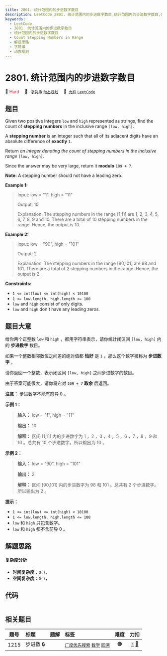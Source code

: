 ```yaml
---
title: 2801. 统计范围内的步进数字数目
description: LeetCode,2801. 统计范围内的步进数字数目,统计范围内的步进数字数目,Count Stepping Numbers in Range,解题思路,字符串,动态规划
keywords:
  - LeetCode
  - 2801. 统计范围内的步进数字数目
  - 统计范围内的步进数字数目
  - Count Stepping Numbers in Range
  - 解题思路
  - 字符串
  - 动态规划
---
```


# 2801. 统计范围内的步进数字数目

🔴 <font color=#ff334b>Hard</font>&emsp; 🔖&ensp; [`字符串`](/tag/string.md) [`动态规划`](/tag/dynamic-programming.md)&emsp; 🔗&ensp;[`力扣`](https://leetcode.cn/problems/count-stepping-numbers-in-range) [`LeetCode`](https://leetcode.com/problems/count-stepping-numbers-in-range)

## 题目

Given two positive integers `low` and `high` represented as strings, find the
count of **stepping numbers** in the inclusive range `[low, high]`.

A **stepping number** is an integer such that all of its adjacent digits have
an absolute difference of **exactly** `1`.

Return _an integer denoting the count of stepping numbers in the inclusive
range_ `[low, high]`_._

Since the answer may be very large, return it **modulo** `109 + 7`.

**Note:** A stepping number should not have a leading zero.



**Example 1:**

> Input: low = "1", high = "11"
> 
> Output: 10
> 
> Explanation: The stepping numbers in the range [1,11] are 1, 2, 3, 4, 5, 6, 7, 8, 9 and 10. There are a total of 10 stepping numbers in the range. Hence, the output is 10.

**Example 2:**

> Input: low = "90", high = "101"
> 
> Output: 2
> 
> Explanation: The stepping numbers in the range [90,101] are 98 and 101. There are a total of 2 stepping numbers in the range. Hence, the output is 2. 



**Constraints:**

  * `1 <= int(low) <= int(high) < 10100`
  * `1 <= low.length, high.length <= 100`
  * `low` and `high` consist of only digits.
  * `low` and `high` don't have any leading zeros.


## 题目大意

给你两个正整数 `low` 和 `high` ，都用字符串表示，请你统计闭区间 `[low, high]` 内的 **步进数字**  数目。

如果一个整数相邻数位之间差的绝对值都 **恰好**  是 `1` ，那么这个数字被称为 **步进数字**  。

请你返回一个整数，表示闭区间 `[low, high]` 之间步进数字的数目。

由于答案可能很大，请你将它对 `109 + 7` **取余**  后返回。

**注意：** 步进数字不能有前导 0 。



**示例 1：**

> 
> 
> 
> 
> 
> **输入：** low = "1", high = "11"
> 
> **输出：** 10
> 
> **解释：** 区间 [1,11] 内的步进数字为 1 ，2 ，3 ，4 ，5 ，6 ，7 ，8 ，9 和 10 。总共有 10 个步进数字。所以输出为 10 。

**示例 2：**

> 
> 
> 
> 
> 
> **输入：** low = "90", high = "101"
> 
> **输出：** 2
> 
> **解释：** 区间 [90,101] 内的步进数字为 98 和 101 。总共有 2 个步进数字。所以输出为 2 。



**提示：**

  * `1 <= int(low) <= int(high) < 10100`
  * `1 <= low.length, high.length <= 100`
  * `low` 和 `high` 只包含数字。
  * `low` 和 `high` 都不含前导 0 。


## 解题思路

#### 复杂度分析

- **时间复杂度**：`O()`，
- **空间复杂度**：`O()`，

## 代码

```javascript

```

## 相关题目

<!-- prettier-ignore -->
| 题号 | 标题 | 题解 | 标签 | 难度 | 力扣 |
| :------: | :------ | :------: | :------ | :------: | :------: |
| 1215 | 步进数 🔒 |  |  [`广度优先搜索`](/tag/breadth-first-search.md) [`数学`](/tag/math.md) [`回溯`](/tag/backtracking.md) | 🟠 | [🀄️](https://leetcode.cn/problems/stepping-numbers) [🔗](https://leetcode.com/problems/stepping-numbers) |